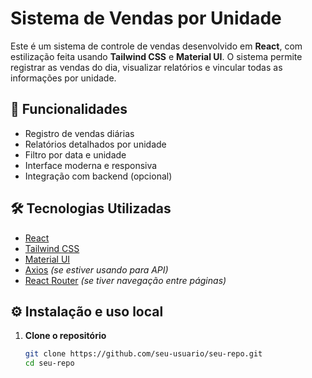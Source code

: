 # Sistema de Vendas por Unidade

Este é um sistema de controle de vendas desenvolvido em **React**, com estilização feita usando **Tailwind CSS** e **Material UI**. O sistema permite registrar as vendas do dia, visualizar relatórios e vincular todas as informações por unidade.

## 📌 Funcionalidades

- Registro de vendas diárias
- Relatórios detalhados por unidade
- Filtro por data e unidade
- Interface moderna e responsiva
- Integração com backend (opcional)

## 🛠 Tecnologias Utilizadas

- [React](https://reactjs.org/)
- [Tailwind CSS](https://tailwindcss.com/)
- [Material UI](https://mui.com/)
- [Axios](https://axios-http.com/) *(se estiver usando para API)*
- [React Router](https://reactrouter.com/) *(se tiver navegação entre páginas)*

## ⚙️ Instalação e uso local

1. **Clone o repositório**
   ```bash
   git clone https://github.com/seu-usuario/seu-repo.git
   cd seu-repo
